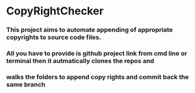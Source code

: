 # CopyRightChecker

### This project aims to automate appending of appropriate copyrights to source code files.

### All you have to provide is github project link from cmd line or terminal then it autmatically clones the repos and 

### walks the folders to append copy rights and commit back the same branch
